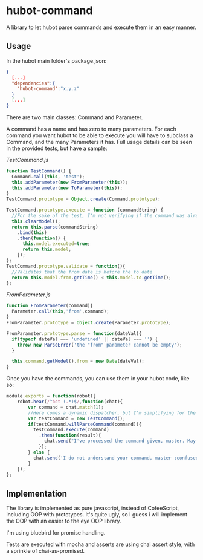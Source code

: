 # hubot-command
A library to let hubot parse commands and execute them in an easy manner.

## Usage

In the hubot main folder's package.json:
```json
{
  [...]
  "dependencies":{
    "hubot-command":"x.y.z"
  }
  [...]
}
````
There are two main classes: Command and Parameter.

A command has a name and has zero to many parameters. For each command you want hubot to be able  to execute you will
have to subclass a Command, and the many Parameters it has. Full usage details can be seen in the provided tests, but 
have a sample:

_TestCommand.js_
````javascript
function TestCommand() {
  Command.call(this, 'test');
  this.addParameter(new FromParameter(this));
  this.addParameter(new ToParameter(this));
}
TestCommand.prototype = Object.create(Command.prototype);

TestCommand.prototype.execute = function (commandString) {
  //For the sake of the test, I'm not verifying if the command was already parsed before
  this.clearModel();
  return this.parse(commandString)
    .bind(this)
    .then(function() {
      this.model.executed=true;
      return this.model;
    });
};
TestCommand.prototype.validate = function(){
  //Validates that the from date is before the to date
  return this.model.from.getTime() < this.model.to.getTime();
};
````

_FromParameter.js_
````javascript
function FromParameter(command){
  Parameter.call(this,'from',command);
}
FromParameter.prototype = Object.create(Parameter.prototype);

FromParameter.prototype.parse = function(dateVal){
  if(typeof dateVal === 'undefined' || dateVal === '') {
    throw new ParseError('the "from" parameter cannot be empty');
  }

  this.command.getModel().from = new Date(dateVal);
}
````

Once you have the commands, you can use them in your hubot code, like so:
````javascript
module.exports = function(robot){
    robot.hear(/^bot (.*)$/,function(chat){
        var command = chat.match[1];
        //Here comes a dynamic dispatcher, but I'm simplifying for the example
        var testCommand = new TestCommand();
        if(testCommand.willParseCommand(command)){
          testCommand.execute(command)
            .then(function(result){
              chat.send("I've processed the command given, master. May I have a candy? :smile:");
            });
        } else {
          chat.send('I do not understand your command, master :confused:');
        }
    });
};
````

## Implementation
The library is implemented as pure javascript, instead of CofeeScript, including OOP with prototypes. It's quite ugly, 
so I guess i will implement the OOP with an easier to the eye OOP library.

I'm using bluebird for promise handling.

Tests are executed with mocha and asserts are using chai assert style, with a sprinkle of chai-as-promised.
